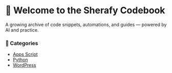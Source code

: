# 🧠 Welcome to the Sherafy Codebook

A growing archive of code snippets, automations, and guides — powered by AI and practice.

### 📂 Categories

- [Apps Script](/codebook/apps-script/email-parser)
- [Python](/python/pdf-generator)
- [WordPress](/wordpress/post-sync)
